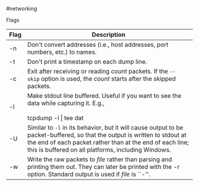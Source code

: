 #networking 

Flags

| Flag | Description                                                                                                                                                                                                                                   |
| ---- | --------------------------------------------------------------------------------------------------------------------------------------------------------------------------------------------------------------------------------------------- |
| -n   | Don't convert addresses (i.e., host addresses, port numbers, etc.) to names.                                                                                                                                                                  |
| -t   | Don't print a timestamp on each dump line.                                                                                                                                                                                                    |
| -c   | Exit after receiving or reading _count_ packets. If the `--skip` option is used, the _count_ starts after the skipped packets.                                                                                                                |
| -l   | Make stdout line buffered. Useful if you want to see the data while capturing it. E.g.,<br><br>tcpdump -l \| tee dat                                                                                                                          |
| -U   | Similar to `-l` in its behavior, but it will cause output to be packet-buffered, so that the output is written to stdout at the end of each packet rather than at the end of each line; this is buffered on all platforms, including Windows. |
| -w   | Write the raw packets to _file_ rather than parsing and printing them out. They can later be printed with the -r option. Standard output is used if _file_ is ``-''.                                                                          |
